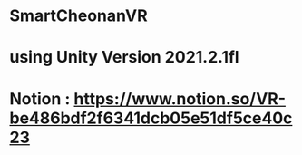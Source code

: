 # SmartCheonanVR
# using Unity Version 2021.2.1fl
# Notion : https://www.notion.so/VR-be486bdf2f6341dcb05e51df5ce40c23
